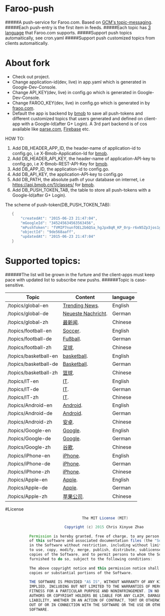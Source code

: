 # Faroo-push
#####A push-service for Faroo.com. Based on [GCM's topic-messaging](https://developers.google.com/cloud-messaging/topic-messaging).
#####Each push-entry is the first item in feeds.
#####Each topic has [3 language](http://www.faroo.com/hp/api/api.html#description) that Faroo.com supports.
#####Support push topics automaitically, see cron.yaml
#####Support push customized topics from clients automaitically.

# About fork
- Check out project.
- Change application-id(dev, live) in app.yaml which is generated in Google-Dev-Console.
- Change API_KEY(dev, live) in config.go which is generated in Google-Dev-Console.
- Change FAROO_KEY(dev, live) in config.go which is generated in by [fraoo.com](http://www.faroo.com/hp/api/api.html#key).
- Default the app is backend by [bmob](http://www.bmob.cn/) to save all push-tokens and different customized topics that users generated and defined on client-app with a Google-Id(after G+ Login). A 3rd part backend is of cos available like [parse.com](http://www.parse.com), [Firebase](http://www.firebase.com) etc.

HOW TO:

1. Add DB_HEADER_APP_ID, the header-name of application-id to config.go, i.e X-Bmob-Application-Id for [bmob](http://www.bmob.cn/).
2. Add DB_HEADER_API_KEY, the header-name of application-API-key to config.go, i.e X-Bmob-REST-API-Key for [bmob](http://www.bmob.cn/).
3. Add DB_APP_ID, the application-id to config.go.
4. Add DB_API_KEY, the application-API-key to config.go
5. Add DB_PATH, the absolute path of your database on internet, i.e https://api.bmob.cn/1/classes/ for [bmob](http://www.bmob.cn/).
6. Add DB_PUSH_TOKEN_TAB, the table to store all push-tokens with a Google-Id(after G+ Login). 

The scheme of push-token(DB_PUSH_TOKEN_TAB):
 ```java
	{
		"createdAt": "2015-06-23 21:47:04",
		"mGoogleId": "345245634563563456",
		"mPushToken": "fVMIP7nunfOEL2b6QSa_hgJpxBqR_KP_0rp-r6xN5Zp3jos1gqqv",
		"objectId": "9de568aaff",
		"updatedAt": "2015-06-23 21:47:04"
	}
 ```
 
# Supported topics:
######The list will be grown in the furture and the client-apps must keep pace with updated list to subscribe new pushs.
######Topic is case-sensitive.

| Topic  | Content | language |
| ------------- | ------------- | ------------- |
| /topics/global-en  | [Trending News](http://www.faroo.com/api?q=&start=1&length=10&l=en&src=news&f=json).  | English |
| /topics/global-de  | [Neueste Nachricht](http://www.faroo.com/api?q=&start=1&length=10&l=de&src=news&f=json).  | German  |
| /topics/global-zh  | [最新闻](http://www.faroo.com/api?q=&start=1&length=10&l=zh&src=news&f=json).  |  Chinese |
| /topics/football-en  | [Soccer](http://www.faroo.com/api?q=soccer&start=1&length=10&l=en&src=news&f=json).  | English |
| /topics/football-de  | [Fußball](http://www.faroo.com/api?q=fußball&start=1&length=10&l=de&src=news&f=json).  | German  |
| /topics/football-zh  | [足球](http://www.faroo.com/api?q=足球&start=1&length=10&l=zh&src=news&f=json).  |  Chinese |
| /topics/basketball-en  | [basketball](http://www.faroo.com/api?q=basketball&start=1&length=10&l=en&src=news&f=json).  | English |
| /topics/basketball-de  | [Basketball](http://www.faroo.com/api?q=Basketball&start=1&length=10&l=de&src=news&f=json).  | German  |
| /topics/basketball-zh  | [篮球](http://www.faroo.com/api?q=篮球&start=1&length=10&l=zh&src=news&f=json).  |  Chinese |
| /topics/IT-en  | [IT](http://www.faroo.com/api?q=Internet&start=1&length=10&l=en&src=news&f=json).  | English |
| /topics/IT-de  | [IT](http://www.faroo.com/api?q=Internet&start=1&length=10&l=de&src=news&f=json).  | German  |
| /topics/IT-zh  | [IT](http://www.faroo.com/api?q=网络&start=1&length=10&l=zh&src=news&f=json).  |  Chinese |
| /topics/Android-en  | [Android](http://www.faroo.com/api?q=Android&start=1&length=10&l=en&src=news&f=json).  | English |
| /topics/Android-de  | [Android](http://www.faroo.com/api?q=Android&start=1&length=10&l=de&src=news&f=json).  | German  |
| /topics/Android-zh  | [安卓](http://www.faroo.com/api?q=安卓&start=1&length=10&l=zh&src=news&f=json).  |  Chinese |
| /topics/Google-en  | [Google](http://www.faroo.com/api?q=Google&start=1&length=10&l=en&src=news&f=json).  | English |
| /topics/Google-de  | [Google](http://www.faroo.com/api?q=Google&start=1&length=10&l=de&src=news&f=json).  | German  |
| /topics/Google-zh  | [谷歌](http://www.faroo.com/api?q=谷歌&start=1&length=10&l=zh&src=news&f=json).  |  Chinese |
| /topics/iPhone-en  | [iPhone](http://www.faroo.com/api?q=iPhone&start=1&length=10&l=en&src=news&f=json).  | English |
| /topics/iPhone-de  | [iPhone](http://www.faroo.com/api?q=iPhone&start=1&length=10&l=de&src=news&f=json).  | German  |
| /topics/iPhone-zh  | [iPhone](http://www.faroo.com/api?q=iPhone&start=1&length=10&l=zh&src=news&f=json).  |  Chinese |
| /topics/Apple-en  | [Apple](http://www.faroo.com/api?q=Apple&start=1&length=10&l=en&src=news&f=json).  | English |
| /topics/Apple-de  | [Apple](http://www.faroo.com/api?q=Apple&start=1&length=10&l=de&src=news&f=json).  | German  |
| /topics/Apple-zh  | [苹果公司](http://www.faroo.com/api?q=苹果公司&start=1&length=10&l=zh&src=news&f=json).  |  Chinese |
 
 
#License

 ```java
 									The MIT License (MIT)

							Copyright (c) 2015 Chris Xinyue Zhao
			
			Permission is hereby granted, free of charge, to any person obtaining a copy
			of this software and associated documentation files (the "Software"), to deal
			in the Software without restriction, including without limitation the rights
			to use, copy, modify, merge, publish, distribute, sublicense, and/or sell
			copies of the Software, and to permit persons to whom the Software is
			furnished to do so, subject to the following conditions:
			
			The above copyright notice and this permission notice shall be included in all
			copies or substantial portions of the Software.
			
			THE SOFTWARE IS PROVIDED "AS IS", WITHOUT WARRANTY OF ANY KIND, EXPRESS OR
			IMPLIED, INCLUDING BUT NOT LIMITED TO THE WARRANTIES OF MERCHANTABILITY,
			FITNESS FOR A PARTICULAR PURPOSE AND NONINFRINGEMENT. IN NO EVENT SHALL THE
			AUTHORS OR COPYRIGHT HOLDERS BE LIABLE FOR ANY CLAIM, DAMAGES OR OTHER
			LIABILITY, WHETHER IN AN ACTION OF CONTRACT, TORT OR OTHERWISE, ARISING FROM,
			OUT OF OR IN CONNECTION WITH THE SOFTWARE OR THE USE OR OTHER DEALINGS IN THE
			SOFTWARE.
 ```
